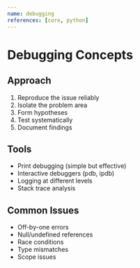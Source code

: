 ```yaml
---
name: debugging
references: [core, python]
---
```


# Debugging Concepts

## Approach

1. Reproduce the issue reliably
2. Isolate the problem area
3. Form hypotheses
4. Test systematically
5. Document findings

## Tools

- Print debugging (simple but effective)
- Interactive debuggers (pdb, ipdb)
- Logging at different levels
- Stack trace analysis

## Common Issues

- Off-by-one errors
- Null/undefined references
- Race conditions
- Type mismatches
- Scope issues
